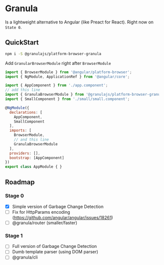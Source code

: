 # Granula

Is a lightweight alternative to Angular (like Preact for React).
Right now on `State 0`.

## QuickStart

```bash
npm i -S @granulajs/platform-browser-granula
```

Add `GranularBrowserModule` right after `BrowserModule`

```javascript
import { BrowserModule } from '@angular/platform-browser';
import { NgModule, ApplicationRef } from '@angular/core';

import { AppComponent } from './app.component';
// add this line
import { GranulaBrowserModule } from '@granulajs/platform-browser-granula';
import { SmallComponent } from './small/small.component';

@NgModule({
  declarations: [
    AppComponent,
    SmallComponent
  ],
  imports: [
    BrowserModule,
    // and this line
    GranulaBrowserModule
  ],
  providers: [],
  bootstrap: [AppComponent]
})
export class AppModule { }
```

## Roadmap

### Stage 0

- [x] Simple version of Garbage Change Detection
- [ ] Fix for HttpParams encoding (https://github.com/angular/angular/issues/18261)
- [ ] @granula/router (smaller/faster)

### Stage 1

- [ ] Full version of Garbage Change Detection
- [ ] Dumb template parser (using DOM parser)
- [ ] @granula/cli
